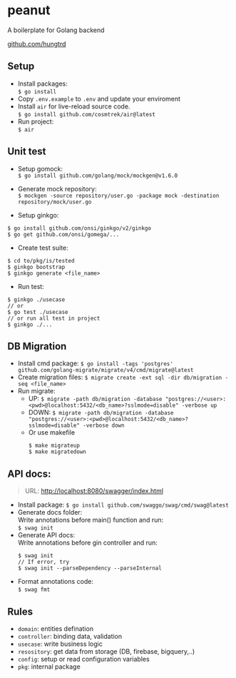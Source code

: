 # peanut

A boilerplate for Golang backend

[github.com/hungtrd](https://github.com/hungtrd)
## Setup

- Install packages:\
  `$ go install`
- Copy `.env.example` to `.env` and update your enviroment
- Install `air` for live-reload source code.\
  `$ go install github.com/cosmtrek/air@latest`
- Run project:\
  `$ air`

## Unit test

- Setup gomock:\
  `$ go install github.com/golang/mock/mockgen@v1.6.0`
- Generate mock repository:\
  `$ mockgen -source repository/user.go -package mock -destination repository/mock/user.go`

- Setup ginkgo:

```
$ go install github.com/onsi/ginkgo/v2/ginkgo
$ go get github.com/onsi/gomega/...
```

- Create test suite:

```
$ cd to/pkg/is/tested
$ ginkgo bootstrap
$ ginkgo generate <file_name>
```

- Run test:

```
$ ginkgo ./usecase
// or
$ go test ./usecase
// or run all test in project
$ ginkgo ./...
```

## DB Migration

- Install cmd package:
  `$ go install -tags 'postgres' github.com/golang-migrate/migrate/v4/cmd/migrate@latest`
- Create migration files:
  `$ migrate create -ext sql -dir db/migration -seq <file_name>`
- Run migrate:
  - UP:
    `$ migrate -path db/migration -database "postgres://<user>:<pwd>@localhost:5432/<db_name>?sslmode=disable" -verbose up`
  - DOWN:
    `$ migrate -path db/migration -database "postgres://<user>:<pwd>@localhost:5432/<db_name>?sslmode=disable" -verbose down`
  - Or use makefile
    ```
    $ make migrateup
    $ make migratedown
    ```

## API docs:

> URL: [http://localhost:8080/swagger/index.html](http://localhost:8080/swagger/index.html)

- Install package:
  `$ go install github.com/swaggo/swag/cmd/swag@latest`
- Generate docs folder:  
  Write annotations before main() function and run:\
  `$ swag init`
- Generate API docs:  
  Write annotations before gin controller and run:
  ```
  $ swag init
  // If error, try
  $ swag init --parseDependency --parseInternal
  ```
- Format annotations code:  
  `$ swag fmt`

## Rules

- `domain`: entities defination
- `controller`: binding data, validation
- `usecase`: write business logic
- `resository`: get data from storage (DB, firebase, bigquery,..)
- `config`: setup or read configuration variables
- `pkg`: internal package
